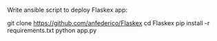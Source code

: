 Write ansible script to deploy Flaskex app:


git clone https://github.com/anfederico/Flaskex
cd Flaskex
pip install -r requirements.txt
python app.py

